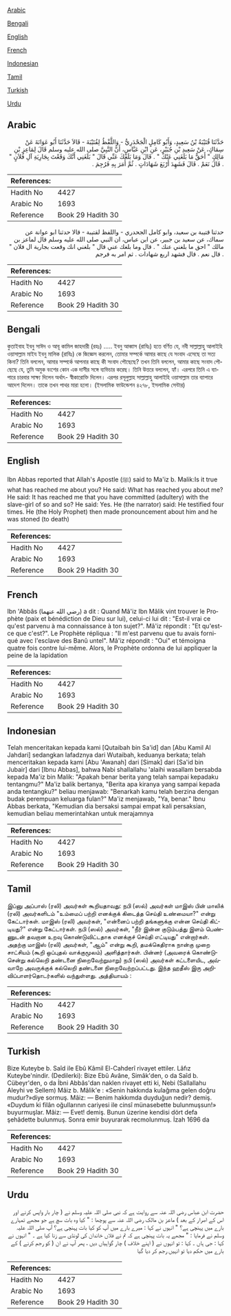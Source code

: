[Arabic](#arabic)

[Bengali](#bengali)

[English](#english)

[French](#french)

[Indonesian](#indonesian)

[Tamil](#tamil)

[Turkish](#turkish)

[Urdu](#urdu)

## Arabic


<div dir="rtl" lang="ar" style={{fontSize:'larger',backgroundColor:'#f8f9fa',padding:20}}>
حَدَّثَنَا قُتَيْبَةُ بْنُ سَعِيدٍ، وَأَبُو كَامِلٍ الْجَحْدَرِيُّ - وَاللَّفْظُ لِقُتَيْبَةَ - قَالاَ حَدَّثَنَا أَبُو عَوَانَةَ عَنْ سِمَاكٍ، عَنْ سَعِيدِ بْنِ جُبَيْرٍ، عَنِ ابْنِ عَبَّاسٍ، أَنَّ النَّبِيَّ صلى الله عليه وسلم قَالَ لِمَاعِزِ بْنِ مَالِكٍ ‏"‏ أَحَقٌّ مَا بَلَغَنِي عَنْكَ ‏"‏ ‏.‏ قَالَ وَمَا بَلَغَكَ عَنِّي قَالَ ‏"‏ بَلَغَنِي أَنَّكَ وَقَعْتَ بِجَارِيَةِ آلِ فُلاَنٍ ‏"‏ ‏.‏ قَالَ نَعَمْ ‏.‏ قَالَ فَشَهِدَ أَرْبَعَ شَهَادَاتٍ ‏.‏ ثُمَّ أَمَرَ بِهِ فَرُجِمَ ‏.‏
</div>
<div style={{backgroundColor:'#f8f9fa',padding:20, marginBottom: 10}}><table> <thead> <tr> <th>References:</th> <th></th> </tr> </thead> <tbody><tr><td>Hadith No</td><td>4427</td></tr><tr><td>Arabic No</td><td>1693</td></tr><tr><td>Reference</td><td>Book 29 Hadith 30</td></tr></tbody></table></div>


<div dir="rtl" lang="ar" style={{fontSize:'larger',backgroundColor:'#f8f9fa',padding:20}}>
حدثنا قتيبة بن سعيد، وابو كامل الجحدري - واللفظ لقتيبة - قالا حدثنا ابو عوانة عن سماك، عن سعيد بن جبير، عن ابن عباس، ان النبي صلى الله عليه وسلم قال لماعز بن مالك " احق ما بلغني عنك " . قال وما بلغك عني قال " بلغني انك وقعت بجارية ال فلان " . قال نعم . قال فشهد اربع شهادات . ثم امر به فرجم
</div>
<div style={{backgroundColor:'#f8f9fa',padding:20, marginBottom: 10}}><table> <thead> <tr> <th>References:</th> <th></th> </tr> </thead> <tbody><tr><td>Hadith No</td><td>4427</td></tr><tr><td>Arabic No</td><td>1693</td></tr><tr><td>Reference</td><td>Book 29 Hadith 30</td></tr></tbody></table></div>

## Bengali


<div dir="ltr" lang="bn" style={{fontSize:'larger',backgroundColor:'#f8f9fa',padding:20}}>
কুতাইবাহ ইবনু সাঈদ ও আবূ কামিল জাহদারী (রহঃ) ..... ইবনু আব্বাস (রাযিঃ) হতে বর্ণিত যে, নবী সাল্লাল্লাহু আলাইহি ওয়াসাল্লাম মাইয ইবনু মালিক (রাযিঃ) কে জিজ্ঞেস করলেন, তোমার সম্পর্কে আমার কাছে যে সংবাদ এসেছে তা সত্য কিনা? তিনি বললেন, আমার সম্পর্কে আপনার কাছে কী সংবাদ পৌছেছে? তখন তিনি বললেন, আমার কাছে সংবাদ পৌছেছে যে, তুমি অমুক বংশের কোন এক দাসীর সঙ্গে ব্যভিচার করেছ। তিনি উত্তরে বললেন, হ্যাঁ। এরপরে তিনি এ ব্যাপারে চারবার সাক্ষ্য দিলেন অর্থাৎ- স্বীকারোক্তি দিলেন। এরপর রসূলুল্লাহ সাল্লাল্লাহু আলাইহি ওয়াসাল্লাম তার ব্যাপারে আদেশ দিলেন। তাকে তখন পাথর মারা হলো। (ইসলামিক ফাউন্ডেশন ৪২৭৮, ইসলামিক সেন্টার)
</div>
<div style={{backgroundColor:'#f8f9fa',padding:20, marginBottom: 10}}><table> <thead> <tr> <th>References:</th> <th></th> </tr> </thead> <tbody><tr><td>Hadith No</td><td>4427</td></tr><tr><td>Arabic No</td><td>1693</td></tr><tr><td>Reference</td><td>Book 29 Hadith 30</td></tr></tbody></table></div>

## English


<div dir="ltr" lang="en" style={{fontSize:'larger',backgroundColor:'#f8f9fa',padding:20}}>
Ibn Abbas reported that Allah's Apostle (ﷺ) said to Ma'iz b. Malik:Is it true what has reached me about you? He said: What has reached you about me? He said: It has reached me that you have committed (adultery) with the slave-girl of so and so? He said: Yes. He (the narrator) said: He testified four times. He (the Holy Prophet) then made pronouncement about him and he was stoned (to death)
</div>
<div style={{backgroundColor:'#f8f9fa',padding:20, marginBottom: 10}}><table> <thead> <tr> <th>References:</th> <th></th> </tr> </thead> <tbody><tr><td>Hadith No</td><td>4427</td></tr><tr><td>Arabic No</td><td>1693</td></tr><tr><td>Reference</td><td>Book 29 Hadith 30</td></tr></tbody></table></div>

## French


<div dir="ltr" lang="fr" style={{fontSize:'larger',backgroundColor:'#f8f9fa',padding:20}}>
Ibn 'Abbâs (رضي الله عنهما) a dit : Quand Mâ'iz Ibn Mâlik vint trouver le Prophète (paix et bénédiction de Dieu sur lui), celui-ci lui dit : "Est-il vrai ce qu'est parvenu à ma connaissance à ton sujet?". Mâ'iz répondit : "Et qu'est-ce que c'est?". Le Prophète répliqua : "Il m'est parvenu que tu avais forniqué avec l'esclave des Banû untel". Mâ'iz répondit : "Oui" et témoigna quatre fois contre lui-même. Alors, le Prophète ordonna de lui appliquer la peine de la lapidation
</div>
<div style={{backgroundColor:'#f8f9fa',padding:20, marginBottom: 10}}><table> <thead> <tr> <th>References:</th> <th></th> </tr> </thead> <tbody><tr><td>Hadith No</td><td>4427</td></tr><tr><td>Arabic No</td><td>1693</td></tr><tr><td>Reference</td><td>Book 29 Hadith 30</td></tr></tbody></table></div>

## Indonesian


<div dir="ltr" lang="id" style={{fontSize:'larger',backgroundColor:'#f8f9fa',padding:20}}>
Telah menceritakan kepada kami [Qutaibah bin Sa'id] dan [Abu Kamil Al Jahdari] sedangkan lafadznya dari Wutaibah, keduanya berkata; telah menceritakan kepada kami [Abu 'Awanah] dari [Simak] dari [Sa'id bin Jubair] dari [Ibnu Abbas], bahwa Nabi shallallahu 'alaihi wasallam bersabda kepada Ma'iz bin Malik: "Apakah benar berita yang telah sampai kepadaku tentangmu?" Ma'iz balik bertanya, "Berita apa kiranya yang sampai kepada anda tentangku?" beliau menjawab: "Benarkah kamu telah berzina dengan budak perempuan keluarga fulan?" Ma'iz menjawab, "Ya, benar." Ibnu Abbas berkata, "Kemudian dia bersaksi sampai empat kali persaksian, kemudian beliau memerintahkan untuk merajamnya
</div>
<div style={{backgroundColor:'#f8f9fa',padding:20, marginBottom: 10}}><table> <thead> <tr> <th>References:</th> <th></th> </tr> </thead> <tbody><tr><td>Hadith No</td><td>4427</td></tr><tr><td>Arabic No</td><td>1693</td></tr><tr><td>Reference</td><td>Book 29 Hadith 30</td></tr></tbody></table></div>

## Tamil


<div dir="ltr" lang="ta" style={{fontSize:'larger',backgroundColor:'#f8f9fa',padding:20}}>
இப்னு அப்பாஸ் (ரலி) அவர்கள் கூறியதாவது: நபி (ஸல்) அவர்கள் மாஇஸ் பின் மாலிக் (ரலி) அவர்களிடம் "உம்மைப் பற்றி எனக்குக் கிடைத்த செய்தி உண்மையா?" என்று கேட்டார்கள். மாஇஸ் (ரலி) அவர்கள், "என்னைப் பற்றி தங்களுக்கு என்ன செய்தி கிட்டியது?" என்று கேட்டார்கள். நபி (ஸல்) அவர்கள், "நீர் இன்ன குடும்பத்து இளம் பெண்ணுடன் தவறான உறவு கொண்டுவிட்டதாக எனக்குச் செய்தி எட்டியது" என்றார்கள். அதற்கு மாஇஸ் (ரலி) அவர்கள், "ஆம்" என்று கூறி, தமக்கெதிராக நான்கு முறை சாட்சியம் (கூறி ஒப்புதல் வாக்குமூலம்) அளித்தார்கள். பின்னர் (அவரைக் கொண்டுசென்று கல்லெறி தண்டனை நிறைவேற்றுமாறு) நபி (ஸல்) அவர்கள் கட்டளையிட, அவ்வாறே அவருக்குக் கல்லெறி தண்டனை நிறைவேற்றப்பட்டது. இந்த ஹதீஸ் இரு அறிவிப்பாளர்தொடர்களில் வந்துள்ளது. அத்தியாயம் :
</div>
<div style={{backgroundColor:'#f8f9fa',padding:20, marginBottom: 10}}><table> <thead> <tr> <th>References:</th> <th></th> </tr> </thead> <tbody><tr><td>Hadith No</td><td>4427</td></tr><tr><td>Arabic No</td><td>1693</td></tr><tr><td>Reference</td><td>Book 29 Hadith 30</td></tr></tbody></table></div>

## Turkish


<div dir="ltr" lang="tr" style={{fontSize:'larger',backgroundColor:'#f8f9fa',padding:20}}>
Bize Kuteybe b. Saîd ile Ebû Kâmil El-Cahderî rivayet ettiler. Lâfız Kuteybe'nindir. (Dedilerki): Bize Ebû Avâne, Simâk'den, o da Saîd b. Cübeyr'den, o da İbni Abbâs'dan naklen rivayet etti ki, Nebi (Sallallahu Aleyhi ve Sellem) Mâiz b. Mâlik'e : «Senin hakkında kulağıma gelen doğru mudur?»diye sormuş. Mâiz: — Benim hakkımda duyduğun nedir? demiş. «Duydum ki filân oğullarının cariyesi ile cinsî münasebette bulunmuşsun!» buyurmuşlar. Mâiz: — Evet! demiş. Bunun üzerine kendisi dört defa şehâdette bulunmuş. Sonra emir buyurarak recmolunmuş. İzah 1696 da
</div>
<div style={{backgroundColor:'#f8f9fa',padding:20, marginBottom: 10}}><table> <thead> <tr> <th>References:</th> <th></th> </tr> </thead> <tbody><tr><td>Hadith No</td><td>4427</td></tr><tr><td>Arabic No</td><td>1693</td></tr><tr><td>Reference</td><td>Book 29 Hadith 30</td></tr></tbody></table></div>

## Urdu


<div dir="rtl" lang="ur" style={{fontSize:'larger',backgroundColor:'#f8f9fa',padding:20}}>
حضرت ابن عباس رضی اللہ عنہ سے روایت ہے کہ نبی صلی اللہ علیہ وسلم نے ( چار بار واپس کرنے اور اس کے اصرار کے بعد ) ماعز بن مالک رضی اللہ عنہ سے پوچھا : " کیا وہ بات سچ ہے جو مجھے تمہارے بارے میں پہنچی ہے؟ " انہوں نے کہا : میرے بارے میں آپ کو کیا بات پہنچی ہے؟ آپ صلی اللہ علیہ وسلم نے فرمایا : " مجھے یہ بات پہنچی ہے کہ تم نے فلاں خاندان کی لونڈی سے زنا کیا ہے ۔ " انہوں نے کہا : جی ہاں ۔ کہا : تو انہوں نے ( اپنے خلاف ) چار گواہیاں دیں ، پھر آپ نے ان ( کو رجم کرنے ) کے بارے میں حکم دیا تو انہیں رجم کر دیا گیا
</div>
<div style={{backgroundColor:'#f8f9fa',padding:20, marginBottom: 10}}><table> <thead> <tr> <th>References:</th> <th></th> </tr> </thead> <tbody><tr><td>Hadith No</td><td>4427</td></tr><tr><td>Arabic No</td><td>1693</td></tr><tr><td>Reference</td><td>Book 29 Hadith 30</td></tr></tbody></table></div>